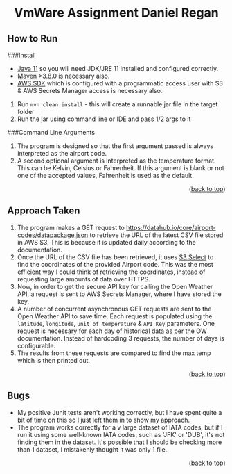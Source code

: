 <div id="top"><h1 align="center">VmWare Assignment Daniel Regan</h1></div>

## How to Run
###Install
* [Java 11](https://www.oracle.com/java/technologies/downloads/) so you will need JDK/JRE 11 installed and configured correctly.
* [Maven](https://maven.apache.org/download.cgi) >3.8.0 is necessary also.
* [AWS SDK](https://aws.amazon.com/sdk-for-java/) which is configured with a programmatic access user with S3 & AWS Secrets Manager access is necessary also.
1. Run `mvn clean install` - this will create a runnable jar file in the target folder
2. Run the jar using command line or IDE and pass 1/2 args to it

###Command Line Arguments
1. The program is designed so that the first argument passed is always interpreted as the airport code.
2. A second optional argument is interpreted as the temperature format. This can be Kelvin, Celsius or Fahrenheit. If this argument is blank or not one of the accepted values, Fahrenheit is used as the default.
<p align="right">(<a href="#top">back to top</a>)</p>


## Approach Taken
1. The program makes a GET request to https://datahub.io/core/airport-codes/datapackage.json to retrieve the URL of the latest CSV file stored in AWS S3. This is because it is updated daily according to the documentation.
2. Once the URL of the CSV file has been retrieved, it uses [S3 Select](https://docs.aws.amazon.com/AmazonS3/latest/userguide/s3-glacier-select-sql-reference-select.html) to find the coordinates of the provided Airport code. This was the most efficient way I could think of retrieving the coordinates, instead of requesting large amounts of data over HTTPS.
3. Now, in order to get the secure API key for calling the Open Weather API, a request is sent to AWS Secrets Manager, where I have stored the key.
4. A number of concurrent asynchronous GET requests are sent to the Open Weather API to save time. Each request is populated using the `latitude`, `longitude`, `unit of temperature` & `API Key` parameters. One request is necessary for each day of historical
data as per the OW documentation. Instead of hardcoding 3 requests, the number of days is configurable.
5. The results from these requests are compared to find the max temp which is then printed out.
<p align="right">(<a href="#top">back to top</a>)</p>

## Bugs
* My positive Junit tests aren't working correctly, but I have spent quite a bit of time on this so I just left them in to show my approach.
* The program works correctly for a v large dataset of IATA codes, but if I run it using some well-known IATA codes, such as 'JFK' or 'DUB', it's not finding them in the dataset. It's possible that I should be checking more than 1 dataset, I mistakenly thought it was only 1 file.

<p align="right">(<a href="#top">back to top</a>)</p>